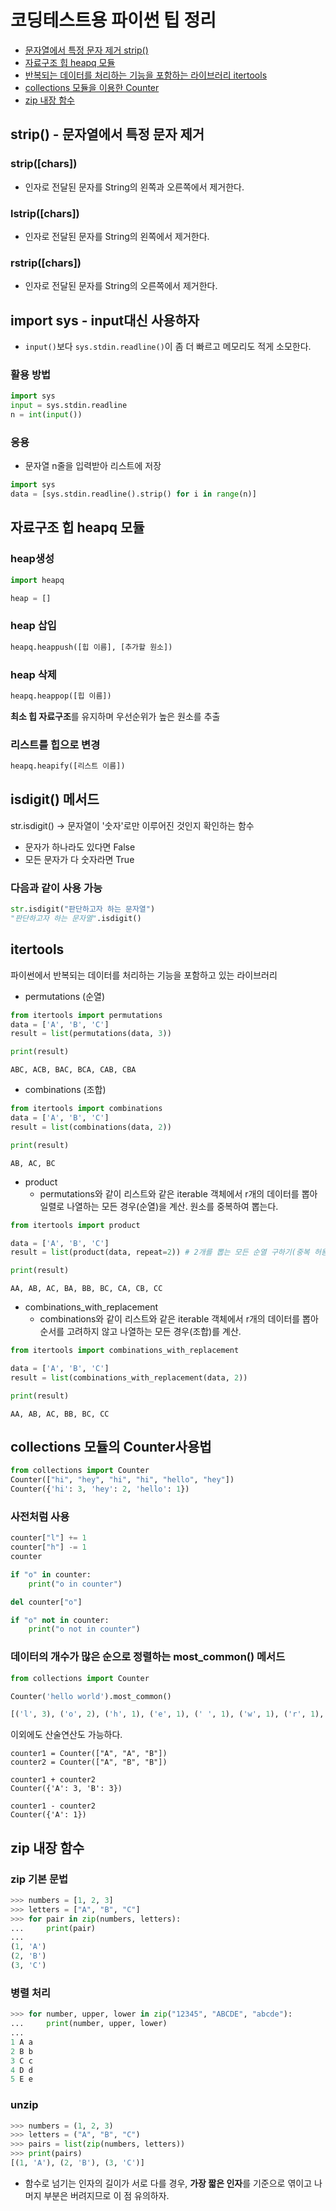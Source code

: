 # 코딩테스트용 파이썬 팁 정리
- [문자열에서 특정 문자 제거 strip()](#strip)
- [자료구조 힙 heapq 모듈](#heapq)
- [반복되는 데이터를 처리하는 기능을 포함하는 라이브러리 itertools](#itertools)
- [collections 모듈을 이용한 Counter](#counter)
- [zip 내장 함수](#zip)

## strip() - 문자열에서 특정 문자 제거 <a id="strip"></a>
### strip([chars])
- 인자로 전달된 문자를 String의 왼쪽과 오른쪽에서 제거한다.

### lstrip([chars])
- 인자로 전달된 문자를 String의 왼쪽에서 제거한다.

### rstrip([chars])
- 인자로 전달된 문자를 String의 오른쪽에서 제거한다.

## import sys - input대신 사용하자
- `input()`보다 `sys.stdin.readline()`이 좀 더 빠르고 메모리도 적게 소모한다.

### 활용 방법
````python
import sys
input = sys.stdin.readline
n = int(input())
````

### 응용
- 문자열 n줄을 입력받아 리스트에 저장
````python
import sys
data = [sys.stdin.readline().strip() for i in range(n)]
````

## 자료구조 힙 heapq 모듈 <a id="heapq"></a>
### heap생성
````python
import heapq

heap = []
````

### heap 삽입
````python
heapq.heappush([힙 이름], [추가할 원소])
````

### heap 삭제
````python
heapq.heappop([힙 이름])
````

**최소 힙 자료구조**를 유지하며 우선순위가 높은 원소를 추출

### 리스트를 힙으로 변경
````python
heapq.heapify([리스트 이름])
````

## isdigit() 메서드
str.isdigit() -> 문자열이 '숫자'로만 이루어진 것인지 확인하는 함수
- 문자가 하나라도 있다면 False
- 모든 문자가 다 숫자라면 True

### 다음과 같이 사용 가능
````python
str.isdigit("판단하고자 하는 문자열")
"판단하고자 하는 문자열".isdigit()


````

## itertools <a id="itertools"></a>
파이썬에서 반복되는 데이터를 처리하는 기능을 포함하고 있는 라이브러리

- permutations (순열)
````python
from itertools import permutations
data = ['A', 'B', 'C']
result = list(permutations(data, 3))

print(result)
````

````
ABC, ACB, BAC, BCA, CAB, CBA
````

- combinations (조합)
````python
from itertools import combinations
data = ['A', 'B', 'C']
result = list(combinations(data, 2))

print(result)
````

````
AB, AC, BC
````

- product
    - permutations와 같이 리스트와 같은 iterable 객체에서 r개의 데이터를 뽑아 일렬로 나열하는 모든 경우(순열)을 계산. 원소를 중복하여 뽑는다.

````python
from itertools import product

data = ['A', 'B', 'C']
result = list(product(data, repeat=2)) # 2개를 뽑는 모든 순열 구하기(중복 허용)

print(result)
````

````
AA, AB, AC, BA, BB, BC, CA, CB, CC
````

- combinations_with_replacement
    - combinations와 같이 리스트와 같은 iterable 객체에서 r개의 데이터를 뽑아 순서를 고려하지 않고 나열하는 모든 경우(조합)를 계산.

````python
from itertools import combinations_with_replacement

data = ['A', 'B', 'C']
result = list(combinations_with_replacement(data, 2))

print(result)
````

````
AA, AB, AC, BB, BC, CC
````

## collections 모듈의 Counter사용법 <a id="counter"></a>
````python
from collections import Counter
Counter(["hi", "hey", "hi", "hi", "hello", "hey"])
Counter({'hi': 3, 'hey': 2, 'hello': 1})
````

### 사전처럼 사용
````python
counter["l"] += 1
counter["h"] -= 1
counter

if "o" in counter:
    print("o in counter")

del counter["o"]

if "o" not in counter:
    print("o not in counter")
````

### 데이터의 개수가 많은 순으로 정렬하는 most_common() 메서드
````python
from collections import Counter

Counter('hello world').most_common()

[('l', 3), ('o', 2), ('h', 1), ('e', 1), (' ', 1), ('w', 1), ('r', 1), ('d', 1)]
````

이외에도 산술연산도 가능하다.
````
counter1 = Counter(["A", "A", "B"])
counter2 = Counter(["A", "B", "B"])

counter1 + counter2
Counter({'A': 3, 'B': 3})

counter1 - counter2
Counter({'A': 1})
````

## zip 내장 함수 <a id="zip"></a>
### zip 기본 문법
````python
>>> numbers = [1, 2, 3]
>>> letters = ["A", "B", "C"]
>>> for pair in zip(numbers, letters):
...     print(pair)
...
(1, 'A')
(2, 'B')
(3, 'C')
````

### 병렬 처리 
````python
>>> for number, upper, lower in zip("12345", "ABCDE", "abcde"):
...     print(number, upper, lower)
...
1 A a
2 B b
3 C c
4 D d
5 E e
````

### unzip
````python
>>> numbers = (1, 2, 3)
>>> letters = ("A", "B", "C")
>>> pairs = list(zip(numbers, letters))
>>> print(pairs)
[(1, 'A'), (2, 'B'), (3, 'C')]
````

- 함수로 넘기는 인자의 길이가 서로 다를 경우, **가장 짧은 인자**를 기준으로 엮이고 나머지 부분은 버려지므로 이 점 유의하자.